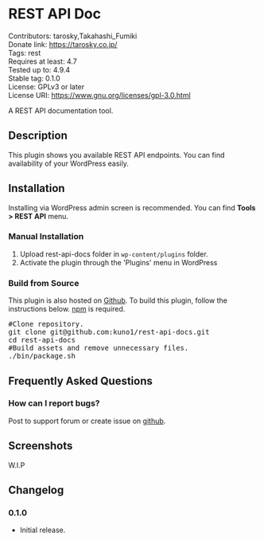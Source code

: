 # REST API Doc

Contributors: tarosky,Takahashi_Fumiki  
Donate link: https://tarosky.co.jp/  
Tags: rest  
Requires at least: 4.7  
Tested up to: 4.9.4  
Stable tag: 0.1.0  
License: GPLv3 or later  
License URI: https://www.gnu.org/licenses/gpl-3.0.html

A REST API documentation tool.

## Description

This plugin shows you available REST API endpoints.
You can find availability of your WordPress easily.

## Installation

Installing via WordPress admin screen is recommended.
You can find **Tools > REST API** menu.

### Manual Installation

1. Upload rest-api-docs folder in `wp-content/plugins` folder.
1. Activate the plugin through the 'Plugins' menu in WordPress

### Build from Source

This plugin is also hosted on [Github](https://github.com/kuno1/rest-api-docs).
To build this plugin, follow the instructions below. [npm](https://www.npmjs.com) is required.

<pre>
#Clone repository.
git clone git@github.com:kuno1/rest-api-docs.git
cd rest-api-docs
#Build assets and remove unnecessary files.
./bin/package.sh
</pre>

## Frequently Asked Questions

### How can I report bugs?

Post to support forum or create issue on [github]().

## Screenshots

W.I.P

## Changelog

###  0.1.0

* Initial release.
